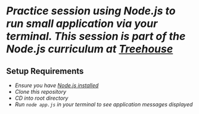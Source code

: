 # _Practice session using Node.js to run small application via your terminal. This session is part of the Node.js curriculum at [Treehouse](https://teamtreehouse.com/)_

## Setup Requirements

* _Ensure you have [Node.js installed](https://nodejs.org/en/download/)_
* _Clone this repository_
* _CD into root directory_
* _Run `node app.js` in your terminal to see application messages displayed_